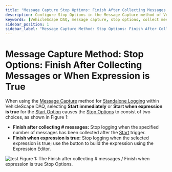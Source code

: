 ```yaml
---
title: "Message Capture Stop Options: Finish After Collecting Messages or Expression"
description: Configure Stop Options in the Message Capture method of VehicleScape DAQ Standalone Logging. Stop data logging after collecting a set number of messages or when a specific expression evaluates as true.
keywords: [VehicleScape DAQ, message capture, stop options, collect messages, finish when expression is true, standalone logging, ICS hardware, expression editor]
sidebar_position: 1
sidebar_label: "Message Capture Method: Stop Options: Finish After Collecting Messages or When Expression is True"
---
```


# Message Capture Method: Stop Options: Finish After Collecting Messages or When Expression is True

When using the [Message Capture](./../../collections-and-methods-message-capture-method/) method for [Standalone Logging](./../../../../vehiclescape-daq-standalone-logging-tab/) within VehicleScape DAQ, selecting **Start immediately** or **Start when expression is true** for the [Start Option](../../collections-and-methods-message-capture-method/message-capture-method-start-options/) causes the [Stop Options](../../message-capture-method-stop-options/) to consist of two choices, as shown in Figure 1:

* **Finish after collecting # messages:** Stop logging when the specified number of messages has been collected after the [Start](../../collections-and-methods-message-capture-method/message-capture-method-start-options/) trigger.
* **Finish when expression is true:** Stop logging when the selected expression is true; use the  button to build the expression using the Expression Editor.

![test](https://placehold.co/600x400 "test")
Figure 1: The Finish after collecting # messages / Finish when expression is true Stop Options.